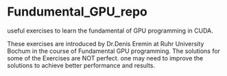 # Fundumental_GPU_repo

useful exercises to  learn the fundamental of GPU programming in CUDA. 

These exercises are introduced by Dr.Denis Eremin at Ruhr University Bochum in the course of Fundamental GPU programming. 
The solutions for some of the Exercises are NOT perfect. one may need to improve the solutions to achieve better performance and results.
